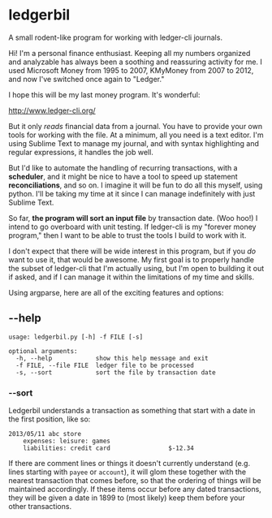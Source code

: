 # ledgerbil

A small rodent-like program for working with ledger-cli journals.

Hi! I'm a personal finance enthusiast. Keeping all my numbers organized and analyzable has always been a soothing and reassuring activity for me. I used Microsoft Money from 1995 to 2007, KMyMoney from 2007 to 2012, and now I've switched once again to "Ledger."

I hope this will be my last money program. It's wonderful:

http://www.ledger-cli.org/

But it only *reads* financial data from a journal. You have to provide your own tools for working with the file. At a minimum, all you need is a text editor. I'm using Sublime Text to manage my journal, and with syntax highlighting and regular expressions, it handles the job well.

But I'd like to automate the handling of recurring transactions, with a **scheduler**, and it might be nice to have a tool to speed up statement **reconciliations**, and so on. I imagine it will be fun to do all this myself, using python. I'll be taking my time at it since I can manage indefinitely with just Sublime Text.

So far, **the program will sort an input file** by transaction date. (Woo hoo!) I intend to go overboard with unit testing. If ledger-cli is my "forever money program," then I want to be able to trust the tools I build to work with it.

I don't expect that there will be wide interest in this program, but if you *do* want to use it, that would be awesome. My first goal is to properly handle the subset of ledger-cli that I'm actually using, but I'm open to building it out if asked, and if I can manage it within the limitations of my time and skills.

Using argparse, here are all of the exciting features and options:

## --help

    usage: ledgerbil.py [-h] -f FILE [-s]

    optional arguments:
      -h, --help            show this help message and exit
      -f FILE, --file FILE  ledger file to be processed
      -s, --sort            sort the file by transaction date

### --sort

Ledgerbil understands a transaction as something that start with a date in the first position, like so:

    2013/05/11 abc store
        expenses: leisure: games
        liabilities: credit card                $-12.34


If there are comment lines or things it doesn't currently understand (e.g. lines starting with `payee` or `account`), it will glom these together with the nearest transaction that comes before, so that the ordering of things will be maintained accordingly. If these items occur before any dated transactions, they will be given a date in 1899 to (most likely) keep them before your other transactions.

